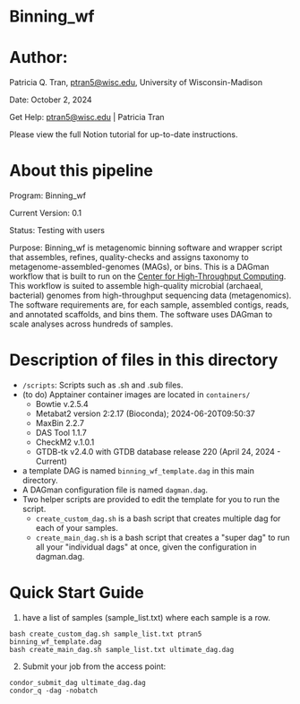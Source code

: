 # Binning_wf

# Author:
Patricia Q. Tran, ptran5@wisc.edu, University of Wisconsin-Madison

Date: October 2, 2024

Get Help: ptran5@wisc.edu | Patricia Tran

Please view the full Notion tutorial for up-to-date instructions.

# About this pipeline
Program: Binning_wf

Current Version: 0.1

Status: Testing with users

Purpose: Binning_wf is metagenomic binning software and wrapper script that assembles, refines, quality-checks and assigns taxonomy to metagenome-assembled-genomes (MAGs), or bins. This is a DAGman workflow that is built to run on the [Center for High-Throughput Computing](https://chtc.cs.wisc.edu/). This workflow is suited to assemble high-quality microbial (archaeal, bacterial) genomes from high-throughput sequencing data (metagenomics).
The software requirements are, for each sample, assembled contigs, reads, and annotated scaffolds, and bins them.
The software uses DAGman to scale analyses across hundreds of samples.

# Description of files in this directory
- `/scripts`: Scripts such as .sh and .sub files.
- (to do) Apptainer container images are located in `containers/`
	- Bowtie v.2.5.4 
	- Metabat2 version 2:2.17 (Bioconda); 2024-06-20T09:50:37 
	- MaxBin 2.2.7 
	- DAS Tool 1.1.7 
	- CheckM2 v.1.0.1
	- GTDB-tk v2.4.0 with GTDB database release 220 (April 24, 2024 - Current) 
- a template DAG is named `binning_wf_template.dag` in this main directory.
- A DAGman configuration file is named `dagman.dag`.
- Two helper scripts are provided to edit the template for you to run the script.
	- `create_custom_dag.sh` is a bash script that creates multiple dag for each of your samples.
	- `create_main_dag.sh` is a bash script that creates a "super dag" to run all your "individual dags" at once, given the configuration in dagman.dag.

# Quick Start Guide #
1. have a list of samples (sample_list.txt) where each sample is a row.
```
bash create_custom_dag.sh sample_list.txt ptran5 binning_wf_template.dag 
bash create_main_dag.sh sample_list.txt ultimate_dag.dag
```
2.  Submit your job from the access point:
```
condor_submit_dag ultimate_dag.dag
condor_q -dag -nobatch
```
